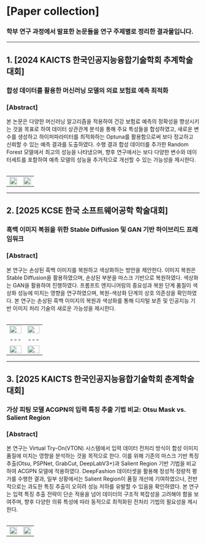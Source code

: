# [Paper collection]

### 학부 연구 과정에서 발표한 논문들을 연구 주제별로 정리한 결과물입니다.
---

## 1. ﻿[2024 KAICTS 한국인공지능융합기술학회 추계학술대회] <br>
   ### **합성 데이터를 활용한 머신러닝 모델의 의료 보험료 예측 최적화** <br>
   ### [Abstract] <br>
   본 논문은 다양한 머신러닝 알고리즘을 적용하여 건강 보험료 예측의 정확성을 향상시키는 것을 목표로 하여 데이터 상관관계 분석을 통해 주요 특성들을 합성하였고, 새로운 변수를 생성하고 하이퍼파라미터를 최적화하는 Optuna를 활용함으로써 보다 정교하고 신뢰할 수 있는 예측 결과를 도출하였다. 수행 결과 합성 데이터를 추가한 Random Forest 모델에서 최고의 성능을 나타냈으며, 향후 연구에서는 보다 다양한 변수와 데이터세트를 포함하여 예측 모델의 성능을 추가적으로 개선할 수 있는 가능성을 제시한다. <br><br>

| | |
|---|---|
| <img src="https://github.com/user-attachments/assets/73525ffc-9abb-4e80-b55d-c33b0cc8d675" width="100%"/> | <img src="https://github.com/user-attachments/assets/f388124f-de23-4643-8b2d-b0340bc88b80" width="100%"/> |
   
----

## 2. ﻿[2025 KCSE 한국 소프트웨어공학 학술대회] <br>
   ### **흑백 이미지 복원을 위한 Stable Diffusion 및 GAN 기반 하이브리드 프레임워크** <br>
   ### [Abstract] <br>
   본 연구는 손상된 흑백 이미지를 복원하고 색상화하는 방안을 제안한다. 이미지 복원은 Stable Diffusion을 활용하였으며, 손상된 부분을 마스크 기반으로 복원하였다. 색상화는 GAN을 활용하여 진행하였다. 프롬프트 엔지니어링의 중요성과 복원 단계 품질이 색상화 성능에 미치는 영향을 연구하였으며, 복원-색상화 단계의 상호 의존성을 확인하였다. 본 연구는 손상된 흑백 이미지의 복원과 색상화를 통해 디지털 보존 및 인공지능 기반 이미지 처리 기술의 새로운 가능성을 제시한다. <br><br>

| | |
|---|---|
| <img src="https://github.com/user-attachments/assets/cd2ad915-8cd0-43a1-9932-05928dbf4e5e" width="100%"/> | <img src="https://github.com/user-attachments/assets/9bd63d93-e0d3-4b01-bc07-82b534e22e5f" width="100%"/> |
|---|---|
| <img src="https://github.com/user-attachments/assets/b94de02a-fb6d-4edc-929f-f791cadb20b8e" width="100%"/> | <img src="https://github.com/user-attachments/assets/b6d06e21-ae93-43df-8d1a-a183a5c17ac5" width="100%"/> |
   
---

## 3. ﻿[2025 KAICTS 한국인공지능융합기술학회 춘계학술대회] <br>
   ### **가상 피팅 모델 ACGPN의 입력 특징 추출 기법 비교: Otsu Mask vs. Salient Region**
   ### [Abstract] <br>
   본 연구는 Virtual Try-On(VTON) 시스템에서 입력 데이터 전처리 방식이 합성 이미지 품질에 미치는 영향을 분석하는 것을 목적으로 한다. 이를 위해 기존의 마스크 기반 특징 추출(Otsu, PSPNet, GrabCut, DeepLabV3+)과 Salient Region 기반 기법을 비교하여 ACGPN 모델에 적용하였다. DeepFashion 데이터셋을 활용해 정성적·정량적 평가를 수행한 결과, 일부 상황에서는 Salient Region이 품질 개선에 기여하였으나, 전반적으로는 과도한 특징 추출이 오히려 성능 저하를 유발할 수 있음을 확인하였다. 본 연구는 입력 특징 추출 전략이 단순 적용을 넘어 데이터의 구조적 복잡성을 고려해야 함을 보여주며, 향후 다양한 의류 특성에 따라 동적으로 최적화된 전처리 기법의 필요성을 제시한다. <br><br>
   
| | |
|---|---|
| <img src="https://github.com/user-attachments/assets/447fd797-56d0-4853-a830-89b012e372a4" width="100%"/> | <img src="https://github.com/user-attachments/assets/056f03c6-081e-4f28-a3df-e468f79e2e68" width="100%"/> |
